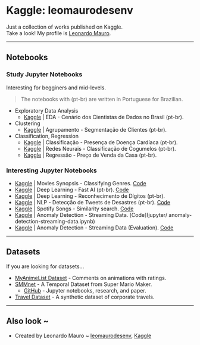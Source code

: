 # Kaggle: leomaurodesenv

Just a collection of works published on Kaggle.   
Take a look! My profile is [Leonardo Mauro](https://www.kaggle.com/leomauro).  

---
## Notebooks
### Study Jupyter Notebooks

Interesting for begginers and mid-levels.

> The notebooks with (pt-br) are written in Portuguese for Brazilian.   

* Exploratory Data Analysis
   - [Kaggle](https://www.kaggle.com/leomauro/eda-cen-rio-dos-cientistas-de-dados-no-brasil) | EDA - Cenário dos Cientistas de Dados no Brasil (pt-br).
* Clustering
   - [Kaggle](https://www.kaggle.com/leomauro/agrupamento-segmenta-o-de-clientes) | Agrupamento - Segmentação de Clientes (pt-br).
* Classification, Regression
   - [Kaggle](https://www.kaggle.com/leomauro/classifica-o-presen-a-de-doen-a-card-aca) | Classificação - Presença de Doença Cardíaca (pt-br).
   - [Kaggle](https://www.kaggle.com/leomauro/redes-neurais-classifica-o-de-cogumelos) | Redes Neurais - Classificação de Cogumelos (pt-br).
   - [Kaggle](https://www.kaggle.com/leomauro/regress-o-pre-o-de-venda-da-casa) | Regressão - Preço de Venda da Casa (pt-br).

### Interesting Jupyter Notebooks

- [Kaggle](https://www.kaggle.com/leomauro/movies-classifying-genres-from-the-synopsis) | Movies Synopsis - Classifying Genres. [Code](jupyter/movies-classifying-genres-from-the-synopsis.ipynb)
- [Kaggle](https://www.kaggle.com/leomauro/deep-learning-fast-ai-pt-br) | Deep Learning - Fast AI (pt-br). [Code](jupyter/deep-learning-fast-ai-pt-br.ipynb)
- [Kaggle](https://www.kaggle.com/leomauro/deep-learning-reconhecimento-de-d-gitos) | Deep Learning - Reconhecimento de Dígitos (pt-br).
- [Kaggle](https://www.kaggle.com/leomauro/nlp-detec-o-de-tweets-de-desastres) | NLP - Detecção de Tweets de Desastres (pt-br). [Code](jupyter/nlp-detecao-de-tweets-de-desastres.ipynb)
- [Kaggle](https://www.kaggle.com/leomauro/spotify-songs-similarity-search) | Spotify Songs - Similarity search. [Code](jupyter/spotify-songs-similarity-search.ipynb)
- [Kaggle](https://www.kaggle.com/code/leomauro/anomaly-detection-streaming-data) | Anomaly Detection - Streaming Data. [Code](jupyter/
anomaly-detection-streaming-data.ipynb)
- [Kaggle](https://www.kaggle.com/code/leomauro/anomaly-detection-streaming-data-evaluation) | Anomaly Detection - Streaming Data (Evaluation). [Code](jupyter/anomaly-detection-streaming-data-evaluation.ipynb)

---
## Datasets

If you are looking for datasets...

- [MyAnimeList Dataset](https://www.kaggle.com/natlee/myanimelist-comment-dataset) - Comments on animations with ratings.
- [SMMnet](https://www.kaggle.com/leomauro/smmnet) - A Temporal Dataset from Super Mario Maker.
    - [GitHub](https://github.com/leomaurodesenv/smmnet) - Jupyter notebooks, research, and paper.
- [Travel Dataset](https://www.kaggle.com/leomauro/argodatathon2019) - A synthetic dataset of corporate travels.

---
## Also look ~

- Created by Leonardo Mauro ~ [leomaurodesenv](https://github.com/leomaurodesenv/), [Kaggle](https://www.kaggle.com/leomauro)
